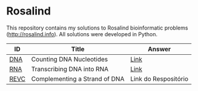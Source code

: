 # Rosalind

This repository contains my solutions to Rosalind bioinformatic problems (http://rosalind.info).
All solutions were developed in Python.


| ID  | Title | Answer |
| ------------- | ------------- |------------- |
| [DNA](https://rosalind.info/problems/dna/) | Counting DNA Nucleotides | [Link](https://github.com/paollasouzac/Rosalind/blob/main/Solutions/rosalind_dna.ipynb) |
| [RNA](https://rosalind.info/problems/rna/)  | Transcribing DNA into RNA | [Link](https://github.com/paollasouzac/Rosalind/blob/main/Solutions/rosalind_rna.ipynb) |
| [REVC](https://rosalind.info/problems/revc/)  | Complementing a Strand of DNA | Link do Respositório |
